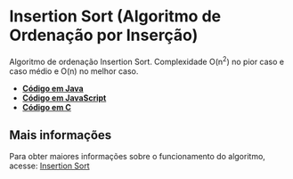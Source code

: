 # Insertion Sort (Algoritmo de Ordenação por Inserção)

Algoritmo de ordenação Insertion Sort. Complexidade O(n<sup>2</sup>) no pior caso e caso médio e O(n) no melhor caso.

* [**Código em Java**](/InsertionSort/Java/InsertionSort.java)
* [**Código em JavaScript**](/InsertionSort/JavaScript/InsertionSort.js)
* [**Código em C**](/InsertionSort/C/InsertionSort.c)

## Mais informações
Para obter maiores informações sobre o funcionamento do algoritmo, acesse: [Insertion Sort](https://www.blogcyberini.com/2018/06/insertion-sort.html)

